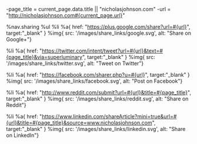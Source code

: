 -page_title = current_page.data.title || "nicholasjohnson.com"
-url = "http://nicholasjohnson.com#{current_page.url}"

%nav.sharing
%ul
%li
%a{ href: "https://plus.google.com/share?url=#{url}", target:"_blank" }
%img{ src: '/images/share_links/google.svg', alt: "Share on Google+"}

%li
%a{ href: "https://twitter.com/intent/tweet?url=#{url}&text=#{page_title}&via=superluminary", target:"_blank" }
%img{ src: '/images/share_links/twitter.svg', alt: "Tweet on Twitter"}

%li
%a{ href: "https://facebook.com/sharer.php?u=#{url}", target:"_blank" }
%img{ src: '/images/share_links/facebook.svg', alt: "Post on Facebook"}

%li
%a{ href: "http://www.reddit.com/submit?url=#{url}&title=#{page_title}", target:"_blank" }
%img{ src: '/images/share_links/reddit.svg', alt: "Share on Reddit"}

%li
%a{ href: "https://www.linkedin.com/shareArticle?mini=true&url=#{url}&title=#{page_title}&source=www.nicholasjohnson.com", target:"_blank" }
%img{ src: '/images/share_links/linkedin.svg', alt: "Share on LinkedIn"}
